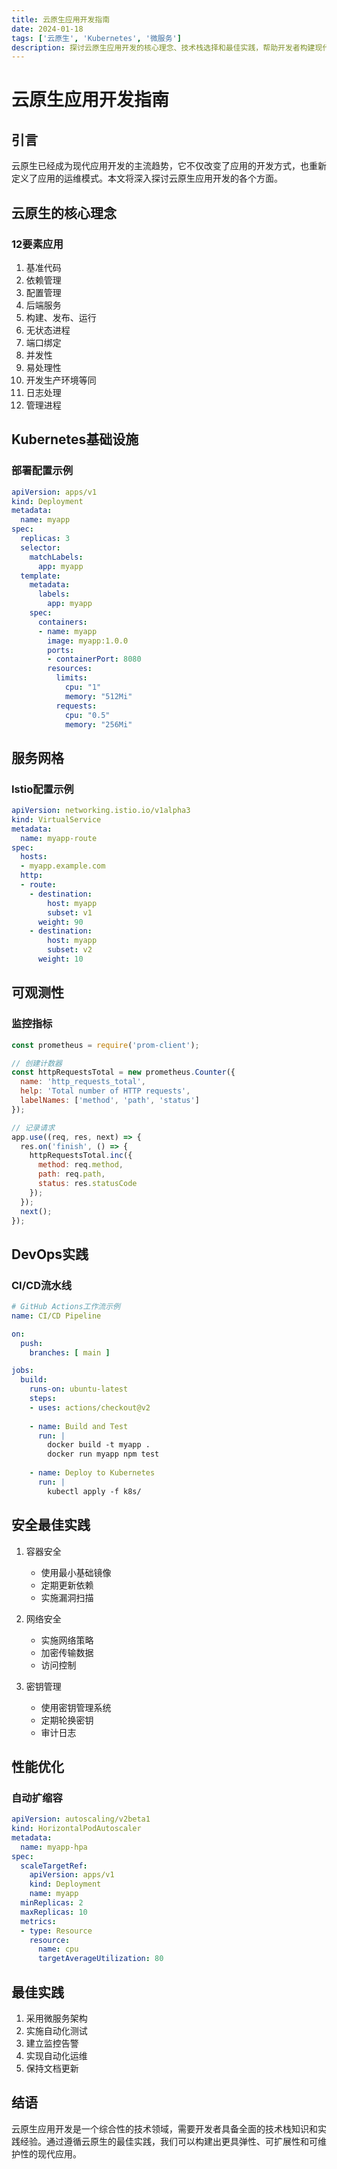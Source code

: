 ```yaml
---
title: 云原生应用开发指南
date: 2024-01-18
tags: ['云原生', 'Kubernetes', '微服务']
description: 探讨云原生应用开发的核心理念、技术栈选择和最佳实践，帮助开发者构建现代化的云原生应用。
---
```


# 云原生应用开发指南

## 引言

云原生已经成为现代应用开发的主流趋势，它不仅改变了应用的开发方式，也重新定义了应用的运维模式。本文将深入探讨云原生应用开发的各个方面。

## 云原生的核心理念

### 12要素应用

1. 基准代码
2. 依赖管理
3. 配置管理
4. 后端服务
5. 构建、发布、运行
6. 无状态进程
7. 端口绑定
8. 并发性
9. 易处理性
10. 开发生产环境等同
11. 日志处理
12. 管理进程

## Kubernetes基础设施

### 部署配置示例

```yaml
apiVersion: apps/v1
kind: Deployment
metadata:
  name: myapp
spec:
  replicas: 3
  selector:
    matchLabels:
      app: myapp
  template:
    metadata:
      labels:
        app: myapp
    spec:
      containers:
      - name: myapp
        image: myapp:1.0.0
        ports:
        - containerPort: 8080
        resources:
          limits:
            cpu: "1"
            memory: "512Mi"
          requests:
            cpu: "0.5"
            memory: "256Mi"
```

## 服务网格

### Istio配置示例

```yaml
apiVersion: networking.istio.io/v1alpha3
kind: VirtualService
metadata:
  name: myapp-route
spec:
  hosts:
  - myapp.example.com
  http:
  - route:
    - destination:
        host: myapp
        subset: v1
      weight: 90
    - destination:
        host: myapp
        subset: v2
      weight: 10
```

## 可观测性

### 监控指标

```javascript
const prometheus = require('prom-client');

// 创建计数器
const httpRequestsTotal = new prometheus.Counter({
  name: 'http_requests_total',
  help: 'Total number of HTTP requests',
  labelNames: ['method', 'path', 'status']
});

// 记录请求
app.use((req, res, next) => {
  res.on('finish', () => {
    httpRequestsTotal.inc({
      method: req.method,
      path: req.path,
      status: res.statusCode
    });
  });
  next();
});
```

## DevOps实践

### CI/CD流水线

```yaml
# GitHub Actions工作流示例
name: CI/CD Pipeline

on:
  push:
    branches: [ main ]

jobs:
  build:
    runs-on: ubuntu-latest
    steps:
    - uses: actions/checkout@v2
    
    - name: Build and Test
      run: |
        docker build -t myapp .
        docker run myapp npm test
    
    - name: Deploy to Kubernetes
      run: |
        kubectl apply -f k8s/
```

## 安全最佳实践

1. 容器安全
   - 使用最小基础镜像
   - 定期更新依赖
   - 实施漏洞扫描

2. 网络安全
   - 实施网络策略
   - 加密传输数据
   - 访问控制

3. 密钥管理
   - 使用密钥管理系统
   - 定期轮换密钥
   - 审计日志

## 性能优化

### 自动扩缩容

```yaml
apiVersion: autoscaling/v2beta1
kind: HorizontalPodAutoscaler
metadata:
  name: myapp-hpa
spec:
  scaleTargetRef:
    apiVersion: apps/v1
    kind: Deployment
    name: myapp
  minReplicas: 2
  maxReplicas: 10
  metrics:
  - type: Resource
    resource:
      name: cpu
      targetAverageUtilization: 80
```

## 最佳实践

1. 采用微服务架构
2. 实施自动化测试
3. 建立监控告警
4. 实现自动化运维
5. 保持文档更新

## 结语

云原生应用开发是一个综合性的技术领域，需要开发者具备全面的技术栈知识和实践经验。通过遵循云原生的最佳实践，我们可以构建出更具弹性、可扩展性和可维护性的现代应用。